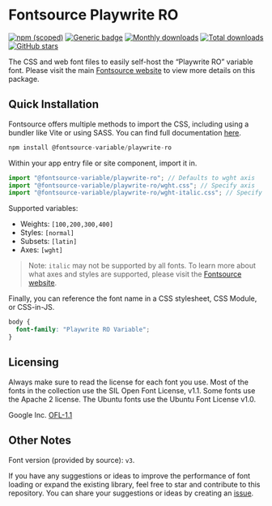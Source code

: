 # Fontsource Playwrite RO

[![npm (scoped)](https://img.shields.io/npm/v/@fontsource-variable/playwrite-ro?color=brightgreen)](https://www.npmjs.com/package/@fontsource-variable/playwrite-ro) [![Generic badge](https://img.shields.io/badge/fontsource-passing-brightgreen)](https://github.com/fontsource/fontsource) [![Monthly downloads](https://badgen.net/npm/dm/@fontsource-variable/playwrite-ro)](https://github.com/fontsource/fontsource) [![Total downloads](https://badgen.net/npm/dt/@fontsource-variable/playwrite-ro)](https://github.com/fontsource/fontsource) [![GitHub stars](https://img.shields.io/github/stars/fontsource/fontsource.svg?style=social&label=Star)](https://github.com/fontsource/fontsource/stargazers)

The CSS and web font files to easily self-host the “Playwrite RO” variable font. Please visit the main [Fontsource website](https://fontsource.org/fonts/playwrite-ro) to view more details on this package.

## Quick Installation

Fontsource offers multiple methods to import the CSS, including using a bundler like Vite or using SASS. You can find full documentation [here](https://fontsource.org/docs/getting-started/introduction).

```javascript
npm install @fontsource-variable/playwrite-ro
```

Within your app entry file or site component, import it in.

```javascript
import "@fontsource-variable/playwrite-ro"; // Defaults to wght axis
import "@fontsource-variable/playwrite-ro/wght.css"; // Specify axis
import "@fontsource-variable/playwrite-ro/wght-italic.css"; // Specify axis and style
```

Supported variables:
- Weights: `[100,200,300,400]`
- Styles: `[normal]`
- Subsets: `[latin]`
- Axes: `[wght]`

> Note: `italic` may not be supported by all fonts. To learn more about what axes and styles are supported, please visit the [Fontsource website](https://fontsource.org/fonts/playwrite-ro).

Finally, you can reference the font name in a CSS stylesheet, CSS Module, or CSS-in-JS.

```css
body {
  font-family: "Playwrite RO Variable";
}
```

## Licensing
Always make sure to read the license for each font you use. Most of the fonts in the collection use the SIL Open Font License, v1.1. Some fonts use the Apache 2 license. The Ubuntu fonts use the Ubuntu Font License v1.0.

Google Inc.
[OFL-1.1](http://scripts.sil.org/OFL)

## Other Notes
Font version (provided by source): `v3`.

If you have any suggestions or ideas to improve the performance of font loading or expand the existing library, feel free to star and contribute to this repository. You can share your suggestions or ideas by creating an [issue](https://github.com/fontsource/fontsource/issues).